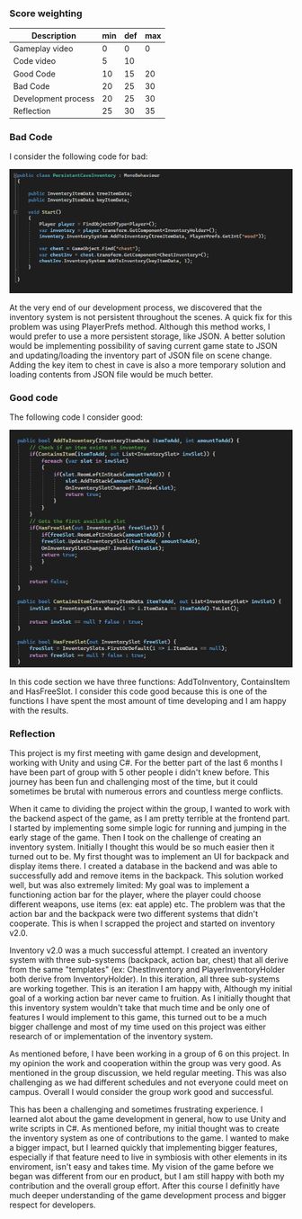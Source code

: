 ### Score weighting
|Description | min | def | max |
|----|----|---|----|
|Gameplay video | 0 | 0 | 0 |
|Code video | 5 | 10 | | 15 |
|Good Code | 10 | 15 | 20 |
|Bad Code | 20 | 25 | 30 |
|Development process | 20 | 25 | 30 |
|Reflection | 25 | 30 | 35 |

### Bad Code 
I consider the following code for bad: 

![Bad code](images/mateuszBadCode.PNG)

At the very end of our development process, we discovered that the inventory system is not persistent throughout  the scenes. A quick fix for this problem was using PlayerPrefs method. 
Although this method works, I would prefer to use a more persistent storage, like JSON. A better solution would be implementing possibility of saving current game state to JSON and updating/loading the inventory part of JSON file on scene change. 
Adding the key item to chest in cave is also a more temporary solution and loading contents from JSON file would be much better. 


### Good code 
The following code I consider good: 

![Good code](images/mateuszGoodCode.PNG)

In this code section we have three functions: AddToInventory, ContainsItem and HasFreeSlot. I consider this code good because this is one of the functions I have spent the most amount of time developing and I am happy with the results.

### Reflection
This project is my first meeting with game design and development, working with Unity and using C#. For the better part of the last 6 months I have been part of group with 5 other people i didn't knew before.
This journey has been fun and challenging most of the time, but it could sometimes be brutal with numerous errors and countless merge conflicts. 

When it came to dividing the project within the group, I wanted to work with the backend aspect of the game, as I am pretty terrible at the frontend part. I started by implementing some simple logic for running and jumping in the early stage of the game. 
Then I took on the challenge of creating an inventory system. Initially I thought this would be so much easier then it turned out to be. My first thought was to implement an UI for backpack and display items there. 
I created a database in the backend and was able to successfully add and remove items in the backpack. This solution worked well, but was also extremely limited: My goal was to implement a functioning action bar for the player, 
where the player could choose different weapons, use items (ex: eat apple) etc. The problem was that the action bar and the backpack were two different systems that didn't cooperate. This is when I scrapped the project and started on inventory v2.0.

Inventory v2.0 was a much successful attempt. I created an inventory system with three sub-systems (backpack, action bar, chest) that all derive from the same "templates" (ex: ChestInventory and PlayerInventoryHolder both derive from InventoryHolder).
In this iteration, all three sub-systems are working together. This is an iteration I am happy with, Although my initial goal of a working action bar never came to fruition.
As I initially thought that this inventory system wouldn't take that much time and be only one of features I would implement to this game, this turned out to be a much bigger challenge and most of my time used on this project was either research of or implementation of the inventory system. 

As mentioned before, I have been working in a group of 6 on this project. In my opinion the work and cooperation within the group was very good. As mentioned in the group discussion, we held regular meeting. 
This was also challenging as we had different schedules and not everyone could meet on campus. Overall I would consider the group work good and successful. 

This has been a challenging and sometimes frustrating experience. I learned alot about the game development in general, how to use Unity and write scripts in C#. As mentioned before, my initial thought was to create the inventory system as one of contributions to the game. 
I wanted to make a bigger impact, but I learned quickly that implementing bigger features, especially if that feature need to live in symbiosis with other elements in its enviroment, isn't easy and takes time. 
My vision of the game before we began was different from our en product, but I am still happy with both my contribution and the overall group effort.
After this course I definitly have much deeper understanding of the game development process and bigger respect for developers. 

